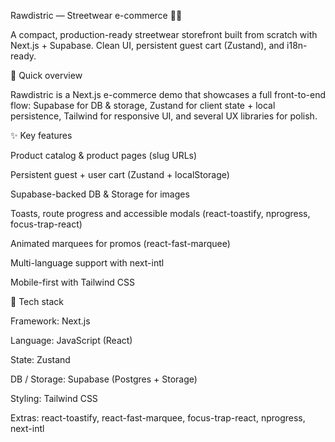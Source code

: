 Rawdistric — Streetwear e-commerce 👟🖤

A compact, production-ready streetwear storefront built from scratch with Next.js + Supabase. Clean UI, persistent guest cart (Zustand), and i18n-ready.

🚀 Quick overview

Rawdistric is a Next.js e-commerce demo that showcases a full front-to-end flow: Supabase for DB & storage, Zustand for client state + local persistence, Tailwind for responsive UI, and several UX libraries for polish.

✨ Key features

Product catalog & product pages (slug URLs)

Persistent guest + user cart (Zustand + localStorage)

Supabase-backed DB & Storage for images

Toasts, route progress and accessible modals (react-toastify, nprogress, focus-trap-react)

Animated marquees for promos (react-fast-marquee)

Multi-language support with next-intl

Mobile-first with Tailwind CSS

🧰 Tech stack

Framework: Next.js

Language: JavaScript (React)

State: Zustand

DB / Storage: Supabase (Postgres + Storage)

Styling: Tailwind CSS

Extras: react-toastify, react-fast-marquee, focus-trap-react, nprogress, next-intl
